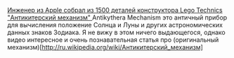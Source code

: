[Инженер из Apple собрал из 1500 деталей конструктора Lego Technics "Антикитерский механизм" ](http://news.cnet.com/8301-17852_3-20025264-71.html) Antikythera Mechanism это античный прибор для вычисления положение Солнца и Луны и других астрономических данных знаков Зодиака. Я не вижу в этом ничего выдающегося, однако видео интересное и очень познавательная статья про (оригинальный механизм)[http://ru.wikipedia.org/wiki/Антикитерский_механизм]